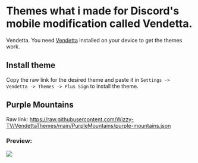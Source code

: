 # Themes what i made for Discord's mobile modification called Vendetta.
Vendetta.
You need [Vendetta](https://github.com/vendetta-mod/Vendetta#installing) installed on your device to get the themes work.

## Install theme
Copy the raw link for the desired theme and paste it in `Settings -> Vendetta -> Themes -> Plus Sign` to install the theme.

## Purple Mountains
Raw link:
https://raw.githubusercontent.com/Wizzy-TV/VendettaThemes/main/PurpleMountains/purple-mountains.json

### Preview:
![](https://raw.githubusercontent.com/Wizzy-TV/VendettaThemes/main/PurpleMountains/screenshot.png)

